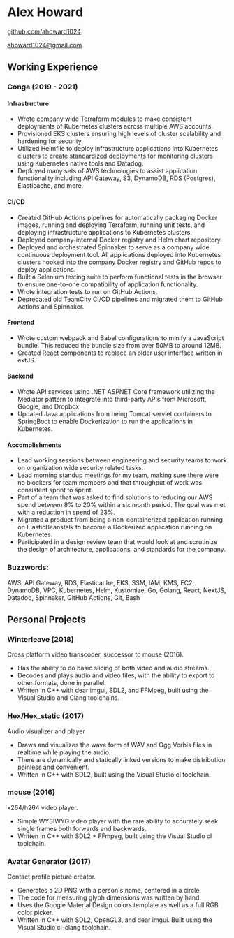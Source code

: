 # Alex Howard

[github.com/ahoward1024](https://www.github.com/ahoward1024/)

[ahoward1024@gmail.com](mailto:ahoward1024@gmail.com)

## Working Experience

### Conga (2019 - 2021)

#### Infrastructure

* Wrote company wide Terraform modules to make consistent deployments of Kubernetes clusters
  across multiple AWS accounts.
* Provisioned EKS clusters ensuring high levels of cluster scalability and hardening for security.
* Utilized Helmfile to deploy infrastructure applications into Kubernetes clusters to create
  standardized deployments for monitoring clusters using Kubernetes native tools and Datadog.
* Deployed many sets of AWS technologies to assist application functionality including API Gateway,
  S3, DynamoDB, RDS (Postgres), Elasticache, and more.

#### CI/CD

* Created GitHub Actions pipelines for  automatically packaging Docker images, running and
  deploying Terraform, running unit tests, and deploying infrastructure applications to
  Kubernetes clusters.
* Deployed company-internal Docker registry and Helm chart repository.
* Deployed and orchestrated Spinnaker to serve as a company wide continuous deployment tool. All
  applications deployed into Kubernetes clusters hooked into the company Docker registry and
  GitHub repos to deploy applications.
* Built a Selenium testing suite to perform functional tests in the browser to ensure 
  one-to-one compatibility of application functionality.
* Wrote integration tests to run on GitHub Actions.
* Deprecated old TeamCity CI/CD pipelines and migrated them to GitHub Actions and Spinnaker.

#### Frontend

* Wrote custom webpack and Babel configurations to minify a JavaScript bundle. This reduced the
  bundle size from over 50MB to around 12MB.
* Created React components to replace an older user interface written in extJS.

#### Backend

* Wrote API services using .NET ASPNET Core framework utilizing the Mediator pattern to integrate 
  into third-party APIs from Microsoft, Google, and Dropbox.
* Updated Java applications from being Tomcat servlet containers to SpringBoot to enable
  Dockerization to run the applications in Kubernetes.

#### Accomplishments

* Lead working sessions between engineering and security teams to work on organization wide 
  security related tasks.
* Lead morning standup meetings for my team, making sure there were no blockers for team members
  and that throughput of work was consistent sprint to sprint.
* Part of a team that was asked to find solutions to reducing our AWS spend between 8% to 20%
  within a six month period. The goal was met with a reduction in spend of 23%.
* Migrated a product from being a non-containerized application running on ElasticBeanstalk to
  become a Dockerized application running on Kubernetes.
* Participated in a design review team that would look at and scrutinize the design of
  architecture, applications, and standards for the company.

### Buzzwords:
AWS, API Gateway, RDS, Elasticache, EKS, SSM, IAM, KMS, EC2, DynamoDB, VPC, Kubernetes, Helm,
Kustomize, Go, Golang, React, NextJS, Datadog, Spinnaker, GitHub Actions, Git, Bash

## Personal Projects

### Winterleave (2018)
Cross platform video transcoder, successor to mouse (2016).
- Has the ability to do basic slicing of both video and audio streams.
- Decodes and plays audio and video files, with the ability to export to other formats, done in parallel.
- Written in C++ with dear imgui, SDL2, and FFMpeg, built using the Visual Studio  and Clang toolchains.

### Hex/Hex_static (2017)
Audio visualizer and player
- Draws and visualizes the wave form of WAV and Ogg Vorbis files in realtime while playing the audio.
- There are dynamically and statically linked versions to make distribution painless and convenient.
- Written in C++ with SDL2, built using the Visual Studio cl toolchain.

### mouse (2016)
x264/h264 video player.
- Simple WYSIWYG video player with the rare ability to accurately seek single frames both forwards and backwards.
- Written in C++ with SDL2 + FFmpeg, built using the Visual Studio cl toolchain.

### Avatar Generator (2017)
Contact profile picture creator.
- Generates a 2D PNG with a person's name, centered in a circle.
- The code for measuring glyph dimensions was written by hand.
- Uses the Google Material Design colors template as well as a full RGB color picker.
- Written in C++ with SDL2, OpenGL3, and dear imgui. Built using the Visual Studio cl-clang toolchain.

